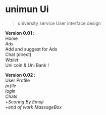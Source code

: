 # unimun Ui 
> university service User interface design 

**Version 0.01 :**<br>
Home <br>
 _Ads_  <br>
Add and suggest for Ads <br>
Chat (direct) <br>
 _Wallet_ <br>
Uni coin & Uni Bank !

**Version 0.02 :**<br>
User Profile <br>
 _prfile_  <br>
 _login_ <br>
Chats <br>
 +_Scoring By Emoji_  <br>
  +_end of work MassageBox_  <br>


